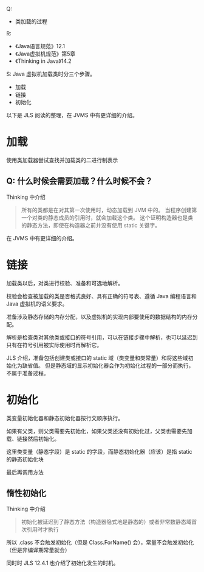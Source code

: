 Q:
* 类加载的过程

R:
* 《Java语言规范》12.1
* 《Java虚拟机规范》第5章
* 《Thinking in Java》14.2

S: Java 虚拟机加载类时分三个步骤。
* 加载
* 链接
* 初始化

以下是 JLS 阅读的整理，在 JVMS 中有更详细的介绍。

# 加载
使用类加载器尝试查找并加载类的二进行制表示

## Q: 什么时候会需要加载？什么时候不会？
Thinking 中介绍
> 所有的类都是在对其第一次使用时，动态加载到 JVM 中的。
> 当程序创建第一个对类的静态成员的引用时，就会加载这个类。
> 这个证明构造器也是类的静态方法，即使在构造器之前并没有使用 static 关键字。

在 JVMS 中有更详细的介绍。


# 链接
加载类以后，对类进行校验、准备和可选地解析。

校验会检查被加载的类是否格式良好、具有正确的符号表、遵循 Java 编程语言和 Java 虚拟机的语义要求。

准备涉及静态存储的内存分配，以及虚拟机的实现内部要使用的数据结构的内存分配。

解析是检查类对其他类或接口的符号引用，可以在链接步骤中解析，也可以延迟到只有在符号引用被实际使用时再解析它。

JLS 介绍，准备包括创建类或接口的 static 域（类变量和类常量）和将这些域初始化为缺省值。
但是静态域的显示初始化器会作为初始化过程的一部分而执行，不属于准备过程。


# 初始化
类变量初始化器和静态初始化器按行文顺序执行。

如果有父类，则父类需要先初始化，如果父类还没有初始化过，父类也需要先加载、链接然后初始化。

这里类变量（静态字段）是 static 的字段，而静态初始化器（应该）是指 static 的静态初始化块

最后再调用方法

## 惰性初始化
Thinking 中介绍
> 初始化被延迟到了静态方法（构造器隐式地是静态的）或者非常数静态域首次引用时才执行

所以 .class 不会触发初始化（但是 Class.ForName() 会），常量不会触发初始化（但是非编译期常量就会）

同时时 JLS 12.4.1 也介绍了初始化发生的时机。